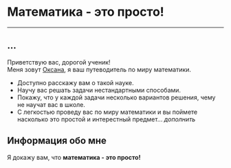 # Математика - это просто!

****

## ...

Приветствую вас, дорогой ученик!  
Меня зовут [Оксана](t.me/maths_prosto_i_legko), я ваш путеводитель по миру математики. 
- Доступно расскажу вам о такой науке.
- Научу вас решать задачи нестандартными способами.
- Покажу, что у каждой задачи несколько вариантов решения, чему не научат вас в школе. 
- С легкостью проведу вас по миру математики и вы поймете насколько это простой и интерестный предмет... _дополнить_

## Информация обо мне

Я докажу вам, что **математика - это просто!**